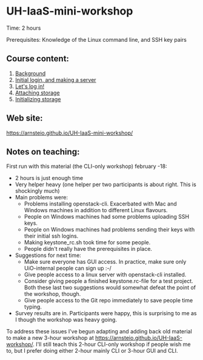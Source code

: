 # UH-IaaS-mini-workshop

Time: 2 hours
 
Prerequisites: Knowledge of the Linux command line, and SSH key pairs

## Course content:
1. [Background](01-intro.pdf)
2. [Initial login, and making a server](02-makingServer.md)
3. [Let's log in!](03-initialLogin.md)
4. [Attaching storage](04-AttachingStorage.md)
5. [Initializing storage](05-initializingStorage.md)

## Web site:
<https://arnsteio.github.io/UH-IaaS-mini-workshop/>

## Notes on teaching:

First run with this material (the CLI-only workshop) february -18:
* 2 hours is just enough time
* Very helper heavy (one helper per two participants is about right. This is shockingly much)
* Main problems were:
  * Problems installing openstack-cli. Exacerbated with Mac and Windows machines in addition to different Linux flavours.
  * People on Windows machines had some problems uploading SSH keys. 
  * People on Windows machines had problems sending their keys with their initial ssh logins.
  * Making keystone_rc.sh took time for some people.
  * People didn't really have the prerequisites in place. 
* Suggestions for next time:
  * Make sure everyone has GUI access. In practice, make sure only UiO-internal people can sign up :-/
  * Give people access to a linux server with openstack-cli installed. 
  * Consider giving people a finished keystone.rc-file for a test project. Both these last two suggestions would somewhat defeat the point of the workshop, though.
  * Give people access to the Git repo immediately to save people time typing.
* Survey results are in. Participants were happy, this is surprising to me as I though the workshop was heavy going.

To address these issues I've begun adapting and adding back old material to make a new 3-hour workshop at <https://arnsteio.github.io/UH-IaaS-workshop/>.
I'll still teach this 2-hour CLI-only workshop if people wish me to, but I prefer doing either 2-hour mainly CLI or 3-hour GUI and CLI. 
